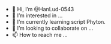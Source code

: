 - 👋 Hi, I’m @HanLud-0543
- 👀 I’m interested in ...
- 🌱 I’m currently learning script Phyton.
- 💞️ I’m looking to collaborate on ...
- 📫 How to reach me ...

<!---
HanLud-0543/HanLud-0543 is a ✨ special ✨ repository because its `README.md` (this file) appears on your GitHub profile.
You can click the Preview link to take a look at your changes.
--->

